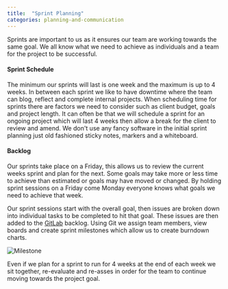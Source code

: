 ```yaml
---
title:  "Sprint Planning"
categories: planning-and-communication
---
```


Sprints are important to us as it ensures our team are working towards the same goal. We all know what we need to achieve as individuals and a team for the project to be successful. 

<h4> Sprint Schedule </h4> 

The minimum our sprints will last is one week and the maximum is up to 4 weeks. In between each sprint we like to have downtime where the team can blog, reflect and complete internal projects. When scheduling time for sprints there are factors we need to consider such as client budget, goals and project length. It can often be that we will schedule a sprint for an ongoing project which will last 4 weeks then allow a break for the client to review and amend. We don't use any fancy software in the initial sprint planning just old fashioned sticky notes, markers and a whiteboard. 

<h4> Backlog </h4>

Our sprints take place on a Friday, this allows us to review the current weeks sprint and plan for the next. Some goals may take more or less time to achieve than estimated or goals may have moved or changed. By holding sprint sessions on a Friday come Monday everyone knows what goals we need to achieve that week. 

Our sprint sessions start with the overall goal, then issues are broken down into individual tasks to be completed to hit that goal. These issues are then added to the [GitLab](https://gitlab.com) backlog. Using Git we assign team members, view boards and create sprint milestones which allow us to create burndown charts. 

![Milestone](https://lh4.googleusercontent.com/F2d2vpOpmmkwsMgL6_TrjH9x4Rgcp5-WfF6fmWwpHhKV7LaK95ca9iF0LfmjP6eglPMteigYmJ3eQw=w2880-h1522)

Even if we plan for a sprint to run for 4 weeks at the end of each week we sit together, re-evaluate and re-asses in order for the team to continue moving towards the project goal. 
 
 
